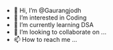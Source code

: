- 👋 Hi, I’m @Gaurangjodh
- 👀 I’m interested in Coding
- 🌱 I’m currently learning DSA 
- 💞️ I’m looking to collaborate on ...
- 📫 How to reach me ...

<!---
Gaurangjodh/Gaurangjodh is a ✨ special ✨ repository because its `README.md` (this file) appears on your GitHub profile.
You can click the Preview link to take a look at your changes.
--->
